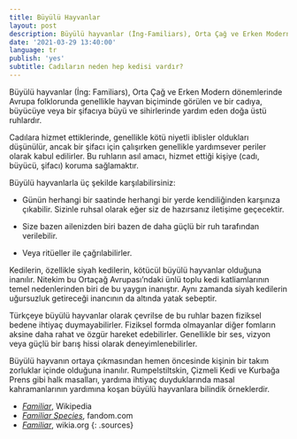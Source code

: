 ```yaml
---
title: Büyülü Hayvanlar
layout: post
description: Büyülü hayvanlar (İng-Familiars), Orta Çağ ve Erken Modern dönemlerinde Avrupa folklorunda genellikle hayvan biçiminde görülen ve bir cadıya, büyücüye veya bir şifacıya büyü ve sihirlerinde yardım eden doğa üstü ruhlardır.
date: '2021-03-29 13:40:00'
language: tr
publish: 'yes'
subtitle: Cadıların neden hep kedisi vardır?
---
```

Büyülü hayvanlar (İng: Familiars), Orta Çağ ve Erken Modern dönemlerinde Avrupa folklorunda genellikle hayvan biçiminde görülen ve bir cadıya, büyücüye veya bir şifacıya büyü ve sihirlerinde yardım eden doğa üstü ruhlardır.  

Cadılara hizmet ettiklerinde, genellikle kötü niyetli iblisler oldukları düşünülür, ancak bir şifacı için çalışırken genellikle yardımsever periler olarak kabul edilirler. Bu ruhların asıl amacı, hizmet ettiği kişiye (cadı, büyücü, şifacı) koruma sağlamaktır.

Büyülü hayvanlarla üç şekilde karşılabilirsiniz:

+ Günün herhangi bir saatinde herhangi bir yerde kendiliğinden karşınıza çıkabilir. Sizinle ruhsal olarak eğer siz de hazırsanız iletişime geçecektir.

+ Size bazen ailenizden biri bazen de daha güçlü bir ruh tarafından verilebilir.  

+ Veya ritüeller ile çağrılabilirler.

Kedilerin, özellikle siyah kedilerin, kötücül büyülü hayvanlar olduğuna inanılır.  Nitekim bu Ortaçağ Avrupası’ndaki ünlü toplu kedi katliamlarının temel nedenlerinden biri de bu yaygın inanıştır. Aynı zamanda siyah kedilerin uğursuzluk getireceği inancının da altında yatak sebeptir.

Türkçeye büyülü hayvanlar olarak çevrilse de bu ruhlar bazen fiziksel bedene ihtiyaç duymayabilirler. Fiziksel formda olmayanlar diğer fomların aksine daha rahat ve özgür hareket edebilirler. Genellikle bir ses, vizyon veya güçlü bir barış hissi olarak deneyimlenebilirler.

Büyülü hayvanın ortaya çıkmasından hemen öncesinde kişinin bir takım zorluklar içinde olduğuna inanılır. Rumpelstiltskin, Çizmeli Kedi ve Kurbağa Prens gibi halk masalları, yardıma ihtiyaç duyduklarında masal kahramanlarının yardımına koşan büyülü hayvanlara bilindik örneklerdir.


+ *[Familiar](https://en.wikipedia.org/wiki/Familiar)*, Wikipedia
+ *[Familiar Species](https://theworldofshadowfell.fandom.com/wiki/Familiars_(Species))*, fandom.com
+ *[Familiar](https://wicca.wikia.org/wiki/Familiar)*, wikia.org
{: .sources}
